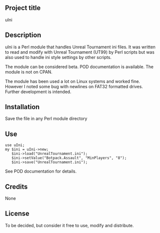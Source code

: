 ## Project title

uIni

## Description

uIni is a Perl module that handles Unreal Tournament ini files. It was written to read and modify with Unreal Tournament (UT99) by Perl scripts but was also used to handle ini style settings by other scripts.

The module can be considered beta. POD documentation is available. The module is not on CPAN.

The module has been used a lot on Linux systems and worked fine. However I noted some bug with newlines on FAT32 formatted drives. Further development is intended.

## Installation

Save the file in any Perl module directory

## Use

    use uIni;
    my $ini = uIni->new;
       $ini->load("UnrealTournament.ini");
       $ini->setValue("Botpack.Assault", "MinPlayers", "8");
       $ini->save("UnrealTournament.ini");

See POD documentation for details.

## Credits

None

## License

To be decided, but consider it free to use, modify and distribute.
